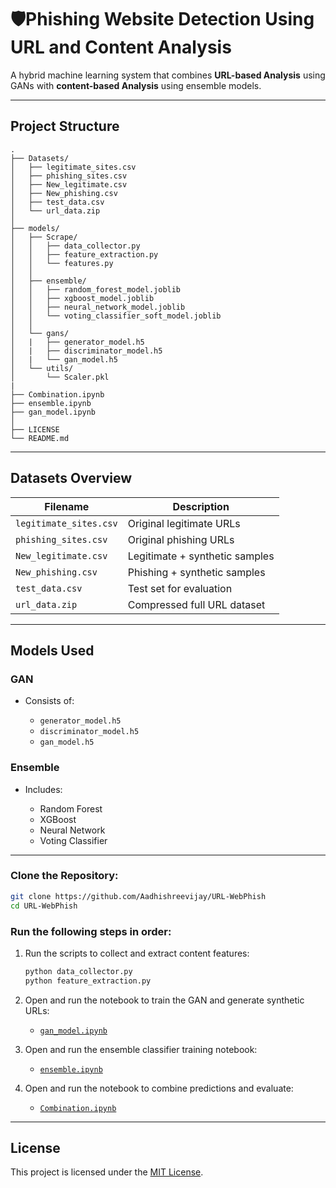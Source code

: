 # 🛡️Phishing Website Detection Using URL and Content Analysis

A hybrid machine learning system that combines **URL-based Analysis** using GANs with **content-based Analysis** using ensemble models. 

---

## Project Structure

```
.
├── Datasets/
│   ├── legitimate_sites.csv
│   ├── phishing_sites.csv
│   ├── New_legitimate.csv
│   ├── New_phishing.csv
│   ├── test_data.csv
│   └── url_data.zip
│
├── models/
│   ├── Scrape/
│   │   ├── data_collector.py
│   │   ├── feature_extraction.py
│   │   └── features.py
│   │
│   ├── ensemble/
│   │   ├── random_forest_model.joblib
│   │   ├── xgboost_model.joblib
│   │   ├── neural_network_model.joblib
│   │   └── voting_classifier_soft_model.joblib
│   │
│   └── gans/
│   |   ├── generator_model.h5
│   |   ├── discriminator_model.h5
│   |   └── gan_model.h5
│   └── utils/
│       └── Scaler.pkl
|
├── Combination.ipynb
├── ensemble.ipynb
├── gan_model.ipynb
│
├── LICENSE
└── README.md
```
---

## Datasets Overview

| Filename               | Description                    |
| ---------------------- | ------------------------------ |
| `legitimate_sites.csv` | Original legitimate URLs       |
| `phishing_sites.csv`   | Original phishing URLs         |
| `New_legitimate.csv`   | Legitimate + synthetic samples |
| `New_phishing.csv`     | Phishing + synthetic samples   |
| `test_data.csv`        | Test set for evaluation        |
| `url_data.zip`         | Compressed full URL dataset    |

---

## Models Used

### GAN

* Consists of:

  * `generator_model.h5`
  * `discriminator_model.h5`
  * `gan_model.h5`

### Ensemble

* Includes:

  * Random Forest
  * XGBoost
  * Neural Network
  * Voting Classifier

---



### Clone the Repository:

```bash
git clone https://github.com/Aadhishreevijay/URL-WebPhish
cd URL-WebPhish
````

### Run the following steps in order:

1. Run the scripts to collect and extract content features:

   ```bash
   python data_collector.py
   python feature_extraction.py
   ```

2. Open and run the notebook to train the GAN and generate synthetic URLs:

   * [`gan_model.ipynb`](./gan_model.ipynb)

3. Open and run the ensemble classifier training notebook:

   * [`ensemble.ipynb`](./ensemble.ipynb)

4. Open and run the notebook to combine predictions and evaluate:

   * [`Combination.ipynb`](./Combination.ipynb)

---

## License

This project is licensed under the [MIT License](LICENSE).



